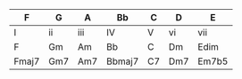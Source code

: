 |F|G|A|Bb|C|D|E|
|-|-|-|-|-|-|-| 
|I|ii|iii|IV|V|vi|vii|
|F|Gm|Am|Bb|C|Dm|Edim|
|Fmaj7|Gm7|Am7|Bbmaj7|C7|Dm7|Em7b5|
